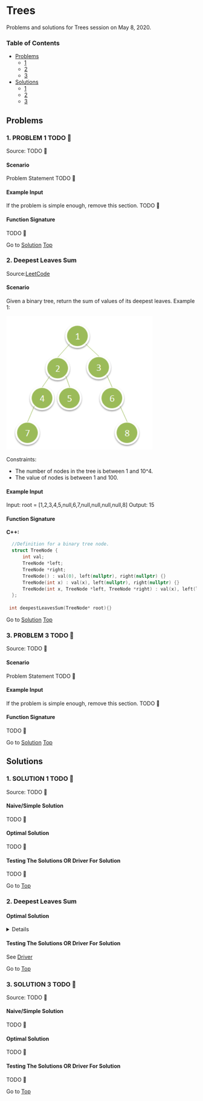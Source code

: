 <!-- Don't remove -->
<a name="top"/>

# Trees

Problems and solutions for Trees session on May 8, 2020.

### Table of Contents

* [Problems](#problems)
  * [1](#p1)
  * [2](#p2)
  * [3](#p3)
* [Solutions](#solutions)
  * [1](#s1)
  * [2](#s2)
  * [3](#s3)

<!-- Don't remove -->
<a name="problems"/>

## Problems

<a name="p1"/>

### 1. PROBLEM 1 TODO :bug:

Source: TODO :bug:

#### Scenario

Problem Statement TODO :bug:

#### Example Input

If the problem is simple enough, remove this section. TODO :bug:

#### Function Signature

TODO :bug:

<!-- Don't remove -->
Go to [Solution](#s1)   [Top](#top)

<!-- Don't remove -->
<a name="p2"/>

### 2. Deepest Leaves Sum

Source:[LeetCode](https://leetcode.com/problems/deepest-leaves-sum/)

#### Scenario

Given a binary tree, return the sum of values of its deepest leaves.
Example 1:

![Images](./Images/Deepest_Leaves_Sum.PNG)

Constraints:

- The number of nodes in the tree is between 1 and 10^4.
- The value of nodes is between 1 and 100.

#### Example Input

Input: root = [1,2,3,4,5,null,6,7,null,null,null,null,8]
Output: 15

#### Function Signature

**C++:**
```c++
  //Definition for a binary tree node.
  struct TreeNode {
      int val;
      TreeNode *left;
      TreeNode *right;
      TreeNode() : val(0), left(nullptr), right(nullptr) {}
      TreeNode(int x) : val(x), left(nullptr), right(nullptr) {}
      TreeNode(int x, TreeNode *left, TreeNode *right) : val(x), left(left), right(right) {}
  };
 
 int deepestLeavesSum(TreeNode* root){}
```

<!-- Don't remove -->
Go to [Solution](#s2)   [Top](#top)

<!-- Don't remove -->
<a name="p3"/>

### 3. PROBLEM 3 TODO :bug:

Source: TODO :bug:

#### Scenario

Problem Statement TODO :bug:

#### Example Input

If the problem is simple enough, remove this section. TODO :bug:

#### Function Signature

TODO :bug:

<!-- Don't remove -->
Go to [Solution](#s3)   [Top](#top)

<!-- Don't remove -->
<a name="solutions"/>

## Solutions

<!-- Don't remove -->
<a name="s1"/>

### 1. SOLUTION 1 TODO :bug:

Source: TODO :bug:

#### Naive/Simple Solution

TODO :bug:

#### Optimal Solution

TODO :bug:

#### Testing The Solutions OR Driver For Solution

TODO :bug:

<!-- Don't remove -->
Go to [Top](#top)

<!-- Don't remove -->
<a name="s2"/>

### 2. Deepest Leaves Sum


#### Optimal Solution

<details>
<summary>Click to see solution</summary>

We need the sum of the leaves at the very last level of the tree. To do this, we 
can implement a Breath-first search traversal, tracking the sum of the values of the nodes at each level 
of the tree, and reseting the sum everytime we go to a further level down the tree.
Once we get to the last level, we will get the sum of the value of the nodes at that level, exit the 
loop, and return the sum.

**C++:**
```c++
int deepestLeavesSum(TreeNode* root) {
        
        queue<TreeNode*> queue;
        queue.push(root); // we insert the root into the queue
        int currSum = 0;  //will store the sum of the nodes at the current level
        
        while(!queue.empty()){
            currSum = 0; // reset the sum at each new level of the tree
            int size = queue.size(); // locking the size of the queue at the current level
									//before we add more nodes to it
            
            //for the size of the queue
            for(int i =0; i< size;i++){
                auto node = queue.front();
                // Pop one node of the queue
                queue.pop();
                
                currSum += node->val;
                 //get left child into queue
                if(node->left !=nullptr){
                
                    queue.push(node->left);
                }
                //get right child into queue
                if(node->right !=nullptr){
                    queue.push(node->right);
                }
               
            }   
        }
        return currSum;   
    }
```
	
**Complexity Analysis:**
- Space Complexity:  `O(n)`, because we are using a queue
- Time Complexity:  `O(n)`, because we are traversing the entire tree, node 
by node, and adding them up at each level of the tree.

</details>

#### Testing The Solutions OR Driver For Solution

See [Driver](./DeepestLeavesSum/DeepestLeavesSum.cpp)

<!-- Don't remove -->
Go to [Top](#top)

<!-- Don't remove -->
<a name="s3"/>

### 3. SOLUTION 3 TODO :bug:

Source: TODO :bug:

#### Naive/Simple Solution 

TODO :bug:

#### Optimal Solution

TODO :bug:

#### Testing The Solutions OR Driver For Solution

TODO :bug:

<!-- Don't remove -->
Go to [Top](#top)
